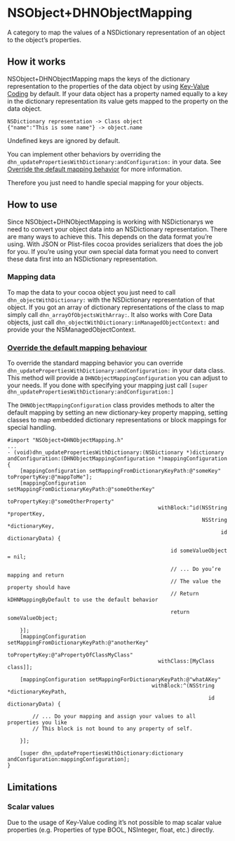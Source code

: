 # NSObject+DHNObjectMappingA category to map the values of a NSDictionary representation of an object to the object’s properties.## How it worksNSObject+DHNObjectMapping maps the keys of the dictionary representation to the properties of the data object by using [Key-Value Coding](https://developer.apple.com/library/mac/documentation/Cocoa/Conceptual/KeyValueCoding/Articles/KeyValueCoding.html) by default. If your data object has a property named equally to a key in the dictionary representation its value gets mapped to the property on the data object.```NSDictionary representation -> Class object{"name":"This is some name"} -> object.name```Undefined keys are ignored by default.You can implement other behaviors by overriding the ```dhn_updatePropertiesWithDictionary:andConfiguration:``` in your data. See [Override the default mapping behavior](#overrrideMapping) for more information.Therefore you just need to handle special mapping for your objects.## How to useSince NSObject+DHNObjectMapping is working with NSDictionarys we need to convert your object data into an NSDictionary representation. There are many ways to achieve this. This depends on the data format you’re using. With JSON or Plist-files cocoa provides serializers that does the job for you. If you’re using your own special data format you need to convert these data first into an NSDictionary representation.### Mapping dataTo map the data to your cocoa object you just need to call ```dhn_objectWithDictionary:``` with the NSDictionary representation of that object. If you got an array of dictionary representations of the class to map simply call ```dhn_arrayOfObjectsWithArray:```. It also works with Core Data objects, just call ```dhn_objectWithDictionary:inManagedObjectContext:``` and provide your the NSManagedObjectContext.### [Override the default mapping behaviour](id:overrrideMapping)To override the standard mapping behavior you can override ```dhn_updatePropertiesWithDictionary:andConfiguration:``` in your data class. This method will provide a ```DHNObjectMappingConfiguration``` you can adjust to your needs. If you done with specifying your mapping just call ```[super dhn_updatePropertiesWithDictionary:andConfiguration:]```The ```DHNObjectMappingConfiguration``` class provides methods to alter the default mapping by setting an new dictionary-key property mapping, setting classes to map embedded dictionary representations or block mappings for special handling.```#import "NSObject+DHNObjectMapping.h"...- (void)dhn_updatePropertiesWithDictionary:(NSDictionary *)dictionary andConfiguration:(DHNObjectMappingConfiguration *)mappingConfiguration{    [mappingConfiguration setMappingFromDictionaryKeyPath:@"someKey" toPropertyKey:@"mappToMe"];    [mappingConfiguration setMappingFromDictionaryKeyPath:@"someOtherKey"                                            toPropertyKey:@"someOtherProperty"                                                withBlock:^id(NSString *propertKey,                                                               NSString *dictionaryKey,                                                                     id dictionaryData) {                                                                                                        id someValueObject = nil;                                                                                                        // ... Do you’re mapping and return                                                    // The value the property should have                                                    // Return kDHNMappingByDefault to use the default behavior                                                                                          return someValueObject;                                                        }];    [mappingConfiguration setMappingFromDictionaryKeyPath:@"anotherKey"                                            toPropertyKey:@"aPropertyOfClassMyClass"                                                withClass:[MyClass class]];        [mappingConfiguration setMappingForDictionaryKeyPath:@"whatAKey"                                               withBlock:^(NSString *dictionaryKeyPath,                                                                 id dictionaryData) {               // ... Do your mapping and assign your values to all properties you like        // This block is not bound to any property of self.            }];    [super dhn_updatePropertiesWithDictionary:dictionary andConfiguration:mappingConfiguration];}```## Limitations### Scalar valuesDue to the usage of Key-Value coding it’s not possible to map scalar value properties (e.g. Properties of type BOOL, NSInteger, float, etc.) directly.